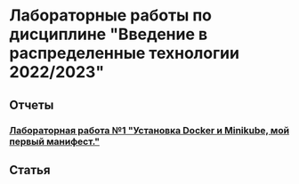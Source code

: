 # Лабораторные работы по дисциплине "Введение в распределенные технологии 2022/2023"

## Отчеты

### [Лабораторная работа №1 "Установка Docker и Minikube, мой первый манифест."](lab1/lab1_report.md)

## Статья

